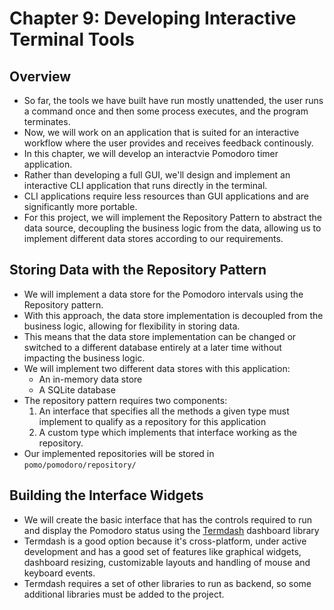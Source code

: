 # Chapter 9: Developing Interactive Terminal Tools

## Overview
- So far, the tools we have built have run mostly unattended, the user runs a command once and then some process executes, and the program terminates. 
- Now, we will work on an application that is suited for an interactive workflow where the user provides and receives feedback continously. 
- In this chapter, we will develop an interactvie Pomodoro timer application.
- Rather than developing a full GUI, we'll design and implement an interactive CLI application that runs directly in the terminal.
- CLI applications require less resources than GUI applications and are significantly more portable.
- For this project, we will implement the Repository Pattern to abstract the data source, decoupling the business logic from the data, allowing us to implement different data stores according to our requirements.

## Storing Data with the Repository Pattern
- We will implement a data store for the Pomodoro intervals using the Repository pattern.
- With this approach, the data store implementation is decoupled from the business logic, allowing for flexibility in storing data.
- This means that the data store implementation can be changed or switched to a different database entirely at a later time without impacting the business logic.
- We will implement two different data stores with this application:
  - An in-memory data store
  - A SQLite database
- The repository pattern requires two components:
    1. An interface that specifies all the methods a given type must implement to qualify as a repository for this application
    2. A custom type which implements that interface working as the repository.
- Our implemented repositories will be stored in `pomo/pomodoro/repository/`

## Building the Interface Widgets
- We will create the basic interface that has the controls required to run and display the Pomodoro status using the [Termdash](https://github.com/mum4k/termdash) dashboard library
- Termdash is a good option because it's cross-platform, under active development and has a good set of features like graphical widgets, dashboard resizing, customizable layouts and handling of mouse and keyboard events.
- Termdash requires a set of other libraries to run as backend, so some additional libraries must be added to the project.


